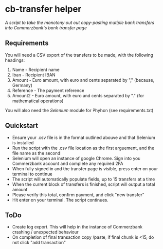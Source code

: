 # cb-transfer helper
*A script to take the monotony out out copy-pasting mutiple bank transfers into Commerzbank's bank transfer page*
## Requirements
You will need a CSV export of the transfers to be made, with the following headings:
1. Name - Recipient name
2. Iban - Recipient IBAN
3. Amount - Euro amount, with euro and cents separated by "," (because, Germany)
4. Reference - The payment reference
5. Amount2 - Euro amount, with euro and cents separated by "." (for mathematical operations)

You will also need the *Selenium* module for Phyhon (see requirements.txt)

## Quickstart
- Ensure your .csv file is in the format outlined abouve and that Selenium is installed
- Run the script with the .csv file location as the first arguement, and the file name as the second
- Selenium will open an instance of google Chrome. Sign into you Commerzbank account and complete any required 2FA
- When fully signed in and the transfer page is visible, press enter on your terminal to continue
- The script will automatically populate fields, up to 15 transfers at a time
- When the current block of transfers is finished, script will output a total amount
- Please verify this total, confirm payment, and click "new transfer"
- Hit enter on your terminal. The script continues.

## ToDo
- Create log export. This will help in the instance of Commerzbank crashing / unexpected behaviour
- On completion of final transaction copy /paste, if final chunk is <15, do not click "add transaction"